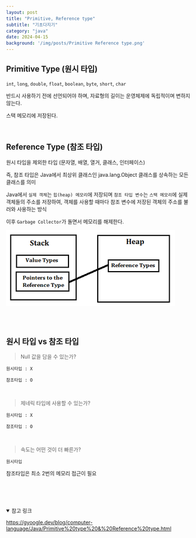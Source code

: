 ```yaml
---
layout: post
title: "Primitive, Reference type"
subtitle: "기초다지기"
category: "java"
date: 2024-04-15
background: '/img/posts/Primitive Reference type.png'
---
```


## Primitive Type (원시 타입)

`int`, `long`, `double`, `float`, `boolean`, `byte`, `short`, `char`

반드시 사용하기 전에 선언되어야 하며, 자료형의 길이는 운영체제에 독립적이며 변하지 않는다.

스택 메모리에 저장된다.

<br>

## Reference Type (참조 타입)

원시 타입을 제외한 타입 (문자열, 배열, 열거, 클래스, 인터페이스)

즉, 참조 타입은 Java에서 최상위 클래스인 java.lang.Object 클래스를 상속하는 모든 클래스를 의미

Java에서 `실제 객체`는 `힙(heap) 메모리`에 저장되며 `참조 타입 변수`는 `스택 메모리`에 실제 객체들의 주소를 저장하여,
객체를 사용할 때마다 참조 변수에 저장된 객체의 주소를 불러와 사용하는 방식

이후 `Garbage Collector`가 돌면서 메모리를 해제한다.

![](/img/posts/reference.png)

<br>
<br>

## 원시 타입 vs 참조 타입

> Null 값을 담을 수 있는가?

`원시타입 : X`

`참조타입 : O`

<br>

> 제네릭 타입에 사용할 수 있는가? 

`원시타입 : X`

`참조타입 : O`

<br>

> 속도는 어떤 것이 더 빠른가?

`원시타입`

참조타입은 최소 2번의 메모리 접근이 필요

<br>
<br>
<br>
<br>

<details open="open">
<summary>참고 링크</summary>
<div markdown="1">
<https://velog.io/@wkdwoo/Primitive-type%EC%9B%90%EC%8B%9C%ED%83%80%EC%9E%85-vs.-Reference-type%EC%B0%B8%EC%A1%B0%ED%83%80%EC%9E%85>

<https://gyoogle.dev/blog/computer-language/Java/Primitive%20type%20&%20Reference%20type.html>
<div>
